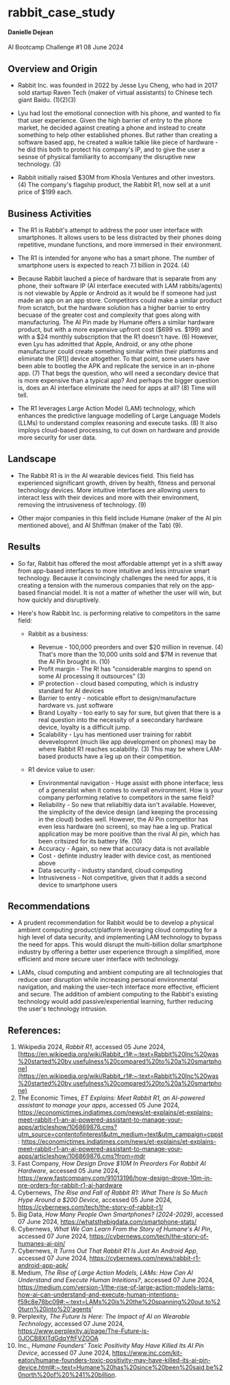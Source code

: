 # rabbit_case_study
#### Danielle Dejean 
AI Bootcamp Challenge #1
08 June 2024
## Overview and Origin
* Rabbit Inc. was founded in 2022 by Jesse Lyu Cheng, who had in 2017 sold startup Raven Tech (maker of virtual assistants) to Chinese tech giant Baidu. (1)(2)(3)

* Lyu had lost the emotional connection with his phone, and wanted to fix that user experience. Given the high barrier of entry to the phone market, he decided against creating a phone and instead to create something to help other established phones. But rather than creating a software based app, he created a walkie talkie like piece of hardware - he did this both to protect his company's IP, and to give the user a sesnse of physical familiarity to accompany the disruptive new technology. (3)

* Rabbit initially raised $30M from Khosla Ventures and other investors. (4) The company's flagship product, the Rabbit R1,  now sell at a unit price of $199 each.
## Business Activities

* The R1 is Rabbit's attempt to address the poor user interface with smartphones. It allows users to be less distracted by their phones doing repetitive, mundane functions, and more immersed in their environment.

* The R1 is intended for anyone who has a smart phone. The number of smartphone users is expected to reach 7.1 billion in 2024. (4)

* Because Rabbit lauched a piece of hardware that is separate from any phone, their software IP (AI interface executed with LAM rabbits/agents) is not viewable by Apple or Android as it would be if someone had just made an app on an app store. Competitors could make a similar product from scratch, but the hardware solution has a higher barrier to entry becuase of the greater cost and complexity that goes along with manufacturing. The AI Pin made by Humane offers a similar hardware product, but with a more expensive upfront cost ($699 vs. $199) and with a $24 monthly subscription that the R1 doesn't have. (6)  However, even Lyu has admitted that Apple, Android, or any othe phone manufacturer could create something similar within their platforms and eliminate the [R1]] device altogether. To that point, some users have been able to bootleg the APK and replicate the service in an in-phone app. (7) That begs the question, who will need a secondary device that is more expensive than a typical app? And perhaps the bigger question is, does an AI interface eliminate the need for apps at all? (8) Time will tell.

* The R1 leverages Large Action Model (LAM) technology, which enhances the predictive language modelling of Large Language Models (LLMs) to understand complex reasoning and execute tasks. (8) It also imploys cloud-based processing, to cut down on hardware and provide more security for user data.

## Landscape

* The Rabbit R1 is in the AI wearable devices field. This field has experienced significant growth, driven by health, fitness and personal technology devices. More intuitive interfaces are allowing users to interact less with their devices and more with their environment, removing the intrusiveness of technology. (9)

* Other major companies in this field include Humane (maker of the AI pin mentioned above), and AI Shiffman (maker of the Tab) (9). 
## Results

* So far, Rabbit has offered the most affordable attempt yet in a shift away from app-based interfaces to more intuitive and less intrusive smart technology. Because it convincingly challenges the need for apps, it is creating a tension with the numerous companies that rely on the app-based financial model. It is not a matter of whether the user will win, but how quickly and disruptively.  

* Here's how Rabbit Inc. is performing relative to competitors in the same field:
    - Rabbit as a business:
        - Revenue - 100,000 preorders and over $20 million in revenue. (4) That's more than the 10,000 units sold and $7M in revenue that the AI Pin brought in. (10)
        - Profit margin - The R! has "considerable margins to spend on some AI processing it outsources" (3)
        - IP protection - cloud based computing, which is industry standard for AI devices
        - Barrier to entry - noticable effort to design/manufacture hardware vs. just software
        - Brand Loyalty - too early to say for sure, but given that there is a real question into the necessity of a seecondary hardware device, loyalty is a difficult jump.
        - Scalability - Lyu has mentioned user training for rabbit devevelopmnt (much like app development on phones) may be where Rabbit R1 reaches scalability. (3) This may be where LAM-based products have a leg up on their competition.

    - R1 device value to user: 
        - Environmental navigation - Huge assist with phone interface; less of a generalist when it comes to overall environment. How is your company performing relative to competitors in the same field?
        - Reliability - So new that reliabiltiy data isn't available. However, the simplicity of the device design (and keeping the processing in the cloud) bodes well. However, the AI Pin competitor has even less hardware (no screen), so may hae a leg up. Pratical application may be more positive than the rival AI pin, which has been critsized for its battery life. (10)
        - Accuracy - Again, so new that accuracy data is not available
        - Cost - definte industry leader with device cost, as mentioned above
        - Data security - industry standard, cloud computing
        - Intrusiveness - Not competitive, given that it adds a second device to smartphone users

## Recommendations

* A prudent recommendation for Rabbit would be to develop a physical ambient computing product/platform leveraging cloud computing for a high level of data security, and implementing LAM technology to bypass the need for apps. This would disrupt the multi-billion dollar smartphone industry by offering a better user experience through a simplified, more efficient and more secure user interface with technology.

* LAMs, cloud computing and ambient computing are all technologies that reduce user disruption while increasing personal environmental navigation, and making the user-tech interface more effective, efficient and secure. The addition of ambient computing to the Rabbit's existing technology would add passive/experiential learning, further reducing the user's technology intrusion.


## References:

1.  Wikipedia 2024, *Rabbit R1*, accessed 05 June 2024, [https://en.wikipedia.org/wiki/Rabbit_r1#:~:text=Rabbit%20Inc%20was%20started%20by,usefulness%20compared%20to%20a%20smartphone](https://en.wikipedia.org/wiki/Rabbit_r1#:~:text=Rabbit%20Inc%20was%20started%20by,usefulness%20compared%20to%20a%20smartphone)
2. The Economic Times, *ET Explains: Meet Rabbit R1, an AI-powered assistant to manage your apps*, accessed 05 June 2024, https://economictimes.indiatimes.com/news/et-explains/et-explains-meet-rabbit-r1-an-ai-powered-assistant-to-manage-your-apps/articleshow/106869876.cms?utm_source=contentofinterest&utm_medium=text&utm_campaign=cppst: https://economictimes.indiatimes.com/news/et-explains/et-explains-meet-rabbit-r1-an-ai-powered-assistant-to-manage-your-apps/articleshow/106869876.cms?from=mdr
3. Fast Company, *How Design Drove $10M In Preorders For Rabbit AI Hardware*, accessed 05 June 2024, https://www.fastcompany.com/91013196/how-design-drove-10m-in-pre-orders-for-rabbit-r1-ai-hardware
4. Cybernews, *The Rise and Fall of Rabbit R1: What There Is So Much Hype Around a $200 Device*, accessed 05 June 2024, https://cybernews.com/tech/the-story-of-rabbit-r1/
5. Big Data, *How Many People Own Smartphones? (2024-2029)*, accessed 07 June 2024, https://whatsthebigdata.com/smartphone-stats/
6. Cybernews, *What We Can Learn From the Story of Humane's AI Pin*, accessed 07 June 2024, https://cybernews.com/tech/the-story-of-humanes-ai-pin/
7. Cybernews, *It Turns Out That Rabbit R1 Is Just An Android App*, accessed 07 June 2024, https://cybernews.com/news/rabbit-r1-android-app-apk/
8. Medium, *The Rise of Large Action Models, LAMs: How Can AI Understand and Execute Human Inteitions?*, accessed 07 June 2024, https://medium.com/version-1/the-rise-of-large-action-models-lams-how-ai-can-understand-and-execute-human-intentions-f59c8e78bc09#:~:text=LAMs%20is%20the%20spanning%20out,to%20turn%20into%20'agents'
9. Perplexity, *The Future Is Here: The Impact of AI on Wearable Technology*, accessed 07 June 2024, https://www.perplexity.ai/page/The-Future-is-0JOCB8XlTdGdqYftFVZOOA
10. Inc., *Humane Founders' Toxic Positivity May Have Killed Its AI Pin Device*, accessed 07 June 2024, https://www.inc.com/kit-eaton/humane-founders-toxic-positivity-may-have-killed-its-ai-pin-device.html#:~:text=Humane%20has%20since%20been%20said,be%20north%20of%20%241%20billion.